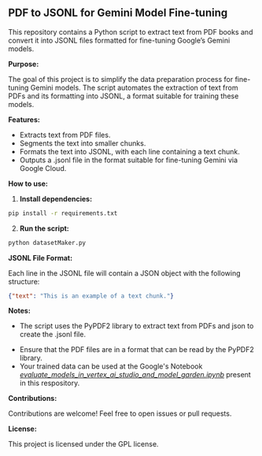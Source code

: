## PDF to JSONL for Gemini Model Fine-tuning

This repository contains a Python script to extract text from PDF books and convert it into JSONL files formatted for fine-tuning Google’s Gemini models.

**Purpose:**

The goal of this project is to simplify the data preparation process for fine-tuning Gemini models. The script automates the extraction of text from PDFs and its formatting into JSONL, a format suitable for training these models.

**Features:**

* Extracts text from PDF files.
* Segments the text into smaller chunks.
* Formats the text into JSONL, with each line containing a text chunk.
* Outputs a .jsonl file in the format suitable for fine-tuning Gemini via Google Cloud.

**How to use:**

1. **Install dependencies:**

```bash
pip install -r requirements.txt
```

2. **Run the script:**

```bash
python datasetMaker.py
```

<!-- **Example usage:**

```bash
python pdf_to_jsonl.py --input_dir ./pdfs --output_dir ./jsonl --chunk_size 500
```

**Parameters:**

* `--input_dir`: Path to the directory containing the PDF files.
* `--output_dir`: Path to the directory where the JSONL files will be saved.
* `--chunk_size`: Size of the text chunks (in number of words). -->

**JSONL File Format:**

Each line in the JSONL file will contain a JSON object with the following structure:

```json
{"text": "This is an example of a text chunk."}
```

**Notes:**

* The script uses the PyPDF2 library to extract text from PDFs and json to create the .jsonl file.
<!-- * The chunk size can be adjusted according to need. -->
* Ensure that the PDF files are in a format that can be read by the PyPDF2 library.
* Your trained data can be used at the Google's Notebook [_evaluate_models_in_vertex_ai_studio_and_model_garden.ipynb_](https://github.com/Bruno-Gehlen/fine-tuning-gemini/blob/main/evaluate_models_in_vertex_ai_studio_and_model_garden.ipynb) present in this respository.

**Contributions:**

Contributions are welcome! Feel free to open issues or pull requests.

**License:**

This project is licensed under the GPL license.
